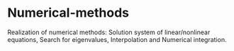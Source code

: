 # Numerical-methods
Realization of numerical methods: Solution system of linear/nonlinear equations, Search for eigenvalues, Interpolation and Numerical integration.
